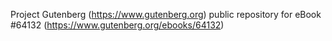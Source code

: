 Project Gutenberg (https://www.gutenberg.org) public repository for
eBook #64132 (https://www.gutenberg.org/ebooks/64132)

